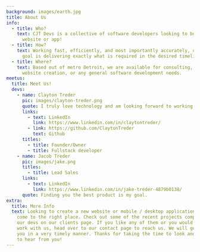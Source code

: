 ```yaml
---
background: images/earth.jpg
title: About Us
info:
  - title: Who?
    text: CJT Devs is a collective of software developers looking to build your next
      website or app!
  - title: How?
    text: Working fast, efficiently, and most importantly accurately, our ultimate
      goal is delivering exactly what is required in the desired timeline.
  - title: Where?
    text: Based out of metro Detroit, we are available for consulting, application /
      website creation, or any general software development needs.
meetus:
  title: Meet Us!
  devs:
    - name: Clayton Treder
      pic: images/clayton-treder.png
      quote: I truly love technology and am looking forward to working with you!
      links:
        - text: LinkedIn
          link: https://www.linkedin.com/in/claytontreder/
        - link: https://github.com/ClaytonTreder
          text: Github
      titles:
        - title: Founder/Owner
        - title: Fullstack developer
    - name: Jacob Treder
      pic: images/jake.png
      titles:
        - title: Lead Sales
      links:
        - text: LinkedIn
          link: https://www.linkedin.com/in/jake-treder-4879b0138/
      quote: Finding you the best product is my goal.
extra:
  title: More Info
  text: Looking to create a new website or mobile / desktop application? You have
    come to the right place. Check out some of the recent projects completed by
    our devs on our clients page. If you like any of them or you would like to
    work with us, head over to our contact page to reach us. We will get back to
    you in a very timely manner. Thanks for taking the time to look and we hope
    to hear from you!
---
```

